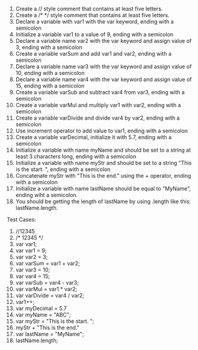 1. Create a // style comment that contains at least five letters. 
2. Create a /* */ style comment that contains at least five letters. 
3. Declare a variable with var1 with the var keyword, ending with a semicolon
4. Initialize a variable var1 to a value of 9, ending with a semicolon
5. Declare a variable name var2 with the var keyword and assign value of 3, ending with a semicolon
6. Create a variable varSum and add var1 and var2, ending with a semicolon 
7. Declare a variable name var3 with the var keyword and assign value of 10, ending with a semicolon
8. Declare a variable name var4 with the var keyword and assign value of 15, ending with a semicolon
9. Create a variable varSub and subtract var4 from var3, ending with a semicolon 
10. Create a variable varMul and multiply var1 with var2, ending with a semicolon 
11. Create a variable varDivide and divide var4 by var2, ending with a semicolon 
12. Use increment operator to add value to var1, ending with a semicolon
13. Create a variable varDecimal, initialize it with 5.7, ending with a semicolon
14. Initialize a variable with name myName and should be set to a string at least 3 characters long, ending with a semicolon
15. Initialize a variable with name myStr and should be set to a string "This is the start. ", ending with a semicolon
16. Concatenate myStr with "This is the end." using the + operator, ending with a semicolon
17. Initialize a variable with name lastName should be equal to "MyName", ending wiht a semicolon.
18. You should be getting the length of lastName by using .length like this: lastName.length.


Test Cases:
1. //12345
2. /* 12345 */
3. var var1;
4. var var1 = 9;
5. var var2 = 3;
6. var varSum = var1 + var2;
7. var var3 = 10;
8. var var4 = 15;
9. var varSub = var4 - var3;
10. var varMul = var1 * var2;
11. var varDivide = var4 / var2;
12. var1++;
13. var myDecimal = 5.7
14. var myName = "ABC";
15. var myStr = "This is the start. ";
16. myStr + "This is the end." 
17. var lastName = "MyName";
18. lastName.length;
